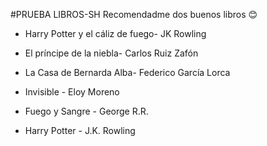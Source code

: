 #PRUEBA LIBROS-SH
Recomendadme dos buenos libros 😊


- Harry Potter y el cáliz de fuego- JK Rowling
- El príncipe de la niebla- Carlos Ruiz Zafón
- La Casa de Bernarda Alba- Federico García Lorca

- Invisible - Eloy Moreno
- Fuego y Sangre - George R.R.
- Harry Potter - J.K. Rowling
